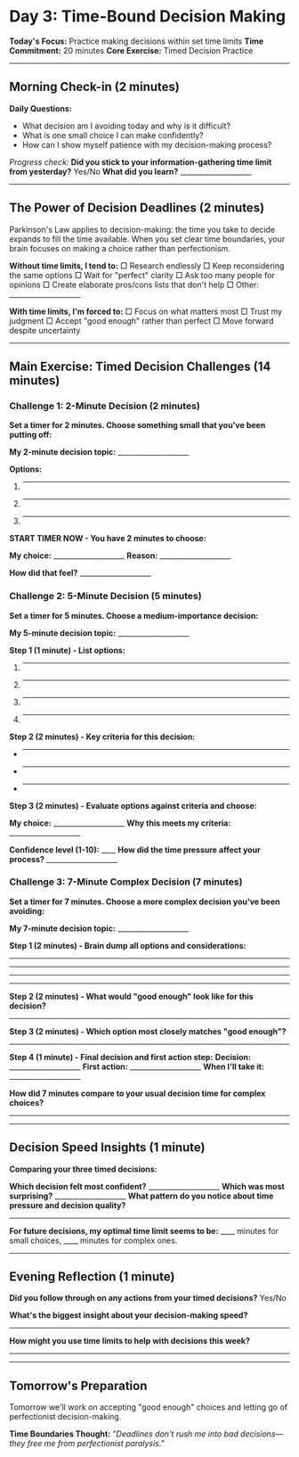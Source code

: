 # Day 3: Time-Bound Decision Making

**Today's Focus:** Practice making decisions within set time limits
**Time Commitment:** 20 minutes
**Core Exercise:** Timed Decision Practice

---

## Morning Check-in (2 minutes)

**Daily Questions:**
- What decision am I avoiding today and why is it difficult?
- What is one small choice I can make confidently?
- How can I show myself patience with my decision-making process?

*Progress check:*
**Did you stick to your information-gathering time limit from yesterday?** Yes/No
**What did you learn?** ____________________

---

## The Power of Decision Deadlines (2 minutes)

Parkinson's Law applies to decision-making: the time you take to decide expands to fill the time available. When you set clear time boundaries, your brain focuses on making a choice rather than perfectionism.

**Without time limits, I tend to:**
□ Research endlessly
□ Keep reconsidering the same options
□ Wait for "perfect" clarity
□ Ask too many people for opinions
□ Create elaborate pros/cons lists that don't help
□ Other: ____________________

**With time limits, I'm forced to:**
□ Focus on what matters most
□ Trust my judgment
□ Accept "good enough" rather than perfect
□ Move forward despite uncertainty

---

## Main Exercise: Timed Decision Challenges (14 minutes)

### Challenge 1: 2-Minute Decision (2 minutes)

**Set a timer for 2 minutes. Choose something small that you've been putting off:**

**My 2-minute decision topic:** ____________________

**Options:**
1. ____________________
2. ____________________
3. ____________________

**START TIMER NOW - You have 2 minutes to choose:**

**My choice:** ____________________
**Reason:** ____________________

**How did that feel?** ____________________

### Challenge 2: 5-Minute Decision (5 minutes)

**Set a timer for 5 minutes. Choose a medium-importance decision:**

**My 5-minute decision topic:** ____________________

**Step 1 (1 minute) - List options:**
1. ____________________
2. ____________________
3. ____________________
4. ____________________

**Step 2 (2 minutes) - Key criteria for this decision:**
- ____________________
- ____________________
- ____________________

**Step 3 (2 minutes) - Evaluate options against criteria and choose:**

**My choice:** ____________________
**Why this meets my criteria:** ____________________

**Confidence level (1-10):** ____
**How did the time pressure affect your process?** ____________________

### Challenge 3: 7-Minute Complex Decision (7 minutes)

**Set a timer for 7 minutes. Choose a more complex decision you've been avoiding:**

**My 7-minute decision topic:** ____________________

**Step 1 (2 minutes) - Brain dump all options and considerations:**
____________________
____________________
____________________
____________________

**Step 2 (2 minutes) - What would "good enough" look like for this decision?**
____________________

**Step 3 (2 minutes) - Which option most closely matches "good enough"?**
____________________

**Step 4 (1 minute) - Final decision and first action step:**
**Decision:** ____________________
**First action:** ____________________
**When I'll take it:** ____________________

**How did 7 minutes compare to your usual decision time for complex choices?**
____________________

---

## Decision Speed Insights (1 minute)

**Comparing your three timed decisions:**

**Which decision felt most confident?** ____________________
**Which was most surprising?** ____________________
**What pattern do you notice about time pressure and decision quality?**
____________________

**For future decisions, my optimal time limit seems to be:** ____ minutes for small choices, ____ minutes for complex ones.

---

## Evening Reflection (1 minute)

**Did you follow through on any actions from your timed decisions?** Yes/No

**What's the biggest insight about your decision-making speed?**
____________________

**How might you use time limits to help with decisions this week?**
____________________

---

## Tomorrow's Preparation
Tomorrow we'll work on accepting "good enough" choices and letting go of perfectionist decision-making.

**Time Boundaries Thought:**
*"Deadlines don't rush me into bad decisions—they free me from perfectionist paralysis."*